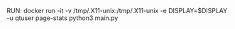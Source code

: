 RUN:
docker run -it     -v /tmp/.X11-unix:/tmp/.X11-unix        -e DISPLAY=$DISPLAY     -u qtuser    page-stats python3 main.py

